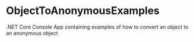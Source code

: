 # ObjectToAnonymousExamples
.NET Core Console App containing examples of how to convert an object to an anonymous object
